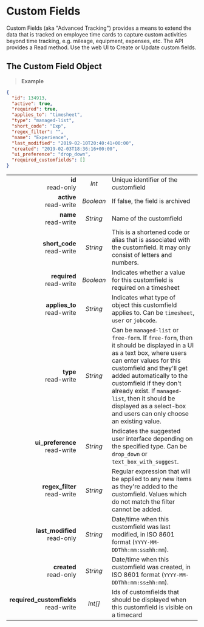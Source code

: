 # Custom Fields

Custom Fields (aka "Advanced Tracking") provides a means to extend the data that is tracked on employee time cards to capture custom activities beyond time tracking, e.g. mileage, equipment, expenses, etc.  The API provides a Read method.  Use the web UI to Create or Update custom fields.

## The Custom Field Object

> **Example**

```json
{
  "id": 134913,
  "active": true,
  "required": true,
  "applies_to": "timesheet",
  "type": "managed-list",
  "short_code": "Exp",
  "regex_filter": "",
  "name": "Experience",
  "last_modified": "2019-02-10T20:40:41+00:00",
  "created": "2019-02-03T18:36:16+00:00",
  "ui_preference": "drop_down",
  "required_customfields": []
}
```

|                |             |             |
| -------------: | :---------: | ----------- |
| **id**<br/>read-only | _Int_ | Unique identifier of the customfield |
| **active**<br/>read-write | _Boolean_ | If false, the field is archived |
| **name**<br/>read-write | _String_ | Name of the customfield |
| **short_code**<br/>read-write | _String_ | This is a shortened code or alias that is associated with the customfield. It may only consist of letters and numbers. |
| **required**<br/>read-write | _Boolean_ | Indicates whether a value for this customfield is required on a timesheet |
| **applies_to**<br/>read-write | _String_ | Indicates what type of object this customfield applies to. Can be `timesheet`, `user` or `jobcode`. |
| **type**<br/>read-write | _String_ | Can be `managed-list` or `free-form`. If `free-form`, then it should be displayed in a UI as a text box, where users can enter values for this customfield and they'll get added automatically to the customfield if they don't already exist. If `managed-list`, then it should be displayed as a select-box and users can only choose an existing value. |
| **ui_preference**<br/>read-write | _String_ | Indicates the suggested user interface depending on the specified type.  Can be `drop_down` or `text_box_with_suggest`. |
| **regex_filter**<br/>read-write | _String_ | Regular expression that will be applied to any new items as they're added to the customfield. Values which do not match the filter cannot be added. |
| **last_modified**<br/>read-only | _String_ | Date/time when this customfield was last modified, in ISO 8601 format (`YYYY-MM-DDThh:mm:ss±hh:mm`). |
| **created**<br/>read-only | _String_ | Date/time when this customfield was created, in ISO 8601 format (`YYYY-MM-DDThh:mm:ss±hh:mm`). |
| **required_customfields**<br/>read-write | _Int[]_ | Ids of customfields that should be displayed when this customfield is visible on a timecard |


